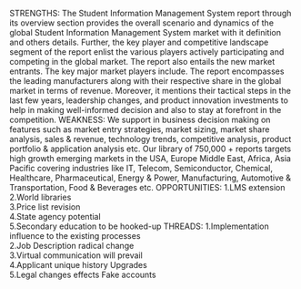 STRENGTHS:
The Student Information Management System report through its overview section provides the overall scenario and dynamics of the global Student Information Management System market with it definition and others details. Further, the key player and competitive landscape segment of the report enlist the various players actively participating and competing in the global market. The report also entails the new market entrants. The key major market players include. The report encompasses the leading manufacturers along with their respective share in the global market in terms of revenue. Moreover, it mentions their tactical steps in the last few years, leadership changes, and product innovation investments to help in making well-informed decision and also to stay at forefront in the competition.
WEAKNESS:
We support in business decision making on features such as market entry strategies, market sizing, market share analysis, sales & revenue, technology trends, competitive analysis, product portfolio & application analysis etc. Our library of 750,000 + reports targets high growth emerging markets in the USA, Europe Middle East, Africa, Asia Pacific covering industries like IT, Telecom, Semiconductor, Chemical, Healthcare, Pharmaceutical, Energy & Power, Manufacturing, Automotive & Transportation, Food & Beverages etc.
OPPORTUNITIES:
1.LMS extension  
2.World libraries  
3.Price list revision  
4.State agency potential  
5.Secondary education to be hooked-up 
THREADS:
1.Implementation influence to the existing processes  
2.Job Description radical change  
3.Virtual communication will prevail  
4.Applicant unique history  Upgrades  
5.Legal changes effects  Fake accounts 
